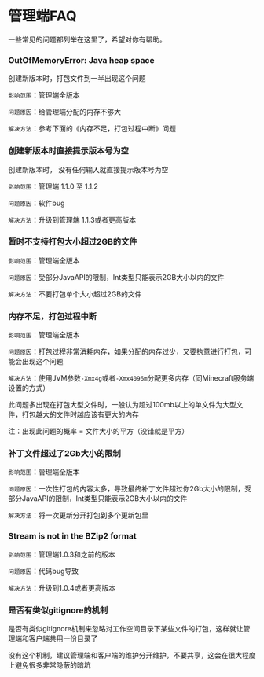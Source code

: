 # 管理端FAQ

一些常见的问题都列举在这里了，希望对你有帮助。 

### OutOfMemoryError: Java heap space

创建新版本时，打包文件到一半出现这个问题

`影响范围`：管理端全版本

`问题原因`：给管理端分配的内存不够大

`解决方法`：参考下面的《内存不足，打包过程中断》问题

### 创建新版本时直接提示版本号为空

创建新版本时， 没有任何输入就直接提示版本号为空

`影响范围`：管理端 1.1.0 至 1.1.2

`问题原因`：软件bug

`解决方法`：升级到管理端 1.1.3或者更高版本

### 暂时不支持打包大小超过2GB的文件

`影响范围`：管理端全版本

`问题原因`：受部分JavaAPI的限制，Int类型只能表示2GB大小以内的文件

`解决方法`：不要打包单个大小超过2GB的文件

### 内存不足，打包过程中断

`影响范围`：管理端全版本

`问题原因`：打包过程非常消耗内存，如果分配的内存过少，又要执意进行打包，可能会出现这个问题

`解决方法`：使用JVM参数`-Xmx4g`或者`-Xmx4096m`分配更多内存（同Minecraft服务端设置的方式）

此问题多出现在打包大型文件时，一般认为超过100mb以上的单文件为大型文件，打包越大的文件时越应该有更大的内存

注：出现此问题的概率 = 文件大小的平方（没错就是平方）

### 补丁文件超过了2Gb大小的限制

`影响范围`：管理端全版本

`问题原因`：一次性打包的内容太多，导致最终补丁文件超过你2Gb大小的限制，受部分JavaAPI的限制，Int类型只能表示2GB大小以内的文件

`解决方法`：将一次更新分开打包到多个更新包里

### Stream is not in the BZip2 format

`影响范围`：管理端1.0.3和之前的版本

`问题原因`：代码bug导致

`解决方法`：升级到1.0.4或者更高版本

### 是否有类似gitignore的机制

是否有类似gitignore机制来忽略对工作空间目录下某些文件的打包，这样就让管理端和客户端共用一份目录了

没有这个机制，建议管理端和客户端的维护分开维护，不要共享，这会在很大程度上避免很多非常隐蔽的暗坑